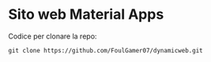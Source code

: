# Sito web Material Apps

Codice per clonare la repo:

``git clone https://github.com/FoulGamer07/dynamicweb.git``
